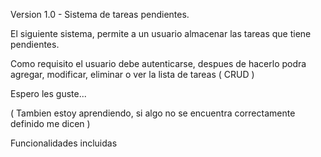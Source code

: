 Version 1.0 - Sistema de tareas pendientes.

El siguiente sistema, permite a un usuario almacenar las tareas que
tiene pendientes.

Como requisito el usuario debe autenticarse, despues de hacerlo
podra agregar, modificar, eliminar o ver la lista de tareas ( CRUD )

Espero les guste...

( Tambien estoy aprendiendo, si algo no se encuentra correctamente definido me dicen )

Funcionalidades incluidas
